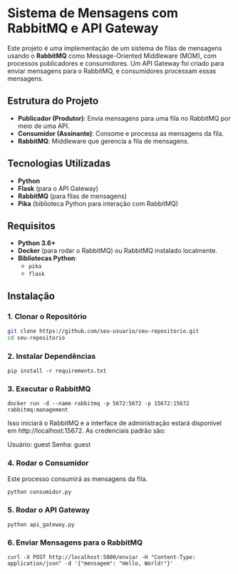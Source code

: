 # Sistema de Mensagens com RabbitMQ e API Gateway

Este projeto é uma implementação de um sistema de filas de mensagens usando o **RabbitMQ** como Message-Oriented Middleware (MOM), com processos publicadores e consumidores. Um API Gateway foi criado para enviar mensagens para o RabbitMQ, e consumidores processam essas mensagens.

## Estrutura do Projeto

- **Publicador (Produtor)**: Envia mensagens para uma fila no RabbitMQ por meio de uma API.
- **Consumidor (Assinante)**: Consome e processa as mensagens da fila.
- **RabbitMQ**: Middleware que gerencia a fila de mensagens.

## Tecnologias Utilizadas

- **Python**
- **Flask** (para o API Gateway)
- **RabbitMQ** (para filas de mensagens)
- **Pika** (biblioteca Python para interação com RabbitMQ)

## Requisitos

- **Python 3.6+**
- **Docker** (para rodar o RabbitMQ) ou RabbitMQ instalado localmente.
- **Bibliotecas Python**:
  - `pika`
  - `flask`

## Instalação

### 1. Clonar o Repositório

```bash
git clone https://github.com/seu-usuario/seu-repositorio.git
cd seu-repositorio
```
### 2. Instalar Dependências
```
pip install -r requirements.txt
```

### 3. Executar o RabbitMQ
```
docker run -d --name rabbitmq -p 5672:5672 -p 15672:15672 rabbitmq:management
```

Isso iniciará o RabbitMQ e a interface de administração estará disponível em http://localhost:15672. As credenciais padrão são:

Usuário: guest
Senha: guest

### 4. Rodar o Consumidor
Este processo consumirá as mensagens da fila.
```
python consumidor.py
```

### 5. Rodar o API Gateway
```
python api_gateway.py
```

### 6. Enviar Mensagens para o RabbitMQ
```
curl -X POST http://localhost:5000/enviar -H "Content-Type: application/json" -d '{"mensagem": "Hello, World!"}'
```